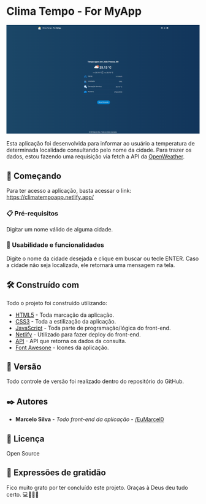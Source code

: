 # Clima Tempo - For MyApp

<img src='assets/images/print.png'>

Esta aplicação foi desenvolvida para informar ao usuário a temperatura de determinada localidade consultando pelo nome da cidade. 
Para trazer os dados, estou fazendo uma requisição via fetch a API da [OpenWeather](https://openweathermap.org/api).

## 🚀 Começando

Para ter acesso a aplicação, basta acessar o link: https://climatempoapp.netlify.app/

### 📋 Pré-requisitos

Digitar um nome válido de alguma cidade.

### 🎥 Usabilidade e funcionalidades

Digite o nome da cidade desejada e clique em buscar ou tecle ENTER. Caso a cidade não seja localizada, ele retornará uma mensagem na tela.

## 🛠️ Construído com

Todo o projeto foi construído utilizando:

* [HTML5](https://developer.mozilla.org/pt-BR/docs/Web/HTML) - Toda marcação da aplicação.
* [CSS3](https://developer.mozilla.org/pt-BR/docs/Web/CSS) - Toda a estilização da aplicação.
* [JavaScript](https://developer.mozilla.org/pt-BR/docs/Web/JavaScript) - Toda parte de programação/lógica do front-end.
* [Netlify](https://www.netlify.com/) - Utilizado para fazer deploy do front-end.
* [API](https://openweathermap.org/api) - API que retorna os dados da consulta.
* [Font Awesone](https://kit.fontawesome.com) - Icones da aplicação.


## 📌 Versão

Todo controle de versão foi realizado dentro do repositório do GitHub.

## ✒️ Autores

* **Marcelo Silva** - *Todo front-end da aplicação* - [/EuMarcel0](https://github.com/EuMarcel0)

## 📄 Licença

Open Source

## 🎁 Expressões de gratidão

Fico muito grato por ter concluído este projeto. Graças à Deus deu tudo certo.
💻🚀😊😊
